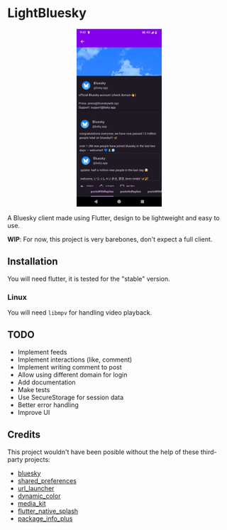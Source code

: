 # LightBluesky
<p align="center">
    <img alt="LightBluesky profile screenshot" src=".github/screenshots/profile.png" height="400" />
</p>

A Bluesky client made using Flutter, design to be lightweight and easy to use.

**WIP**: For now, this project is very barebones, don't expect a full client.

## Installation
You will need flutter, it is tested for the "stable" version.

### Linux
You will need `libmpv` for handling video playback.

## TODO
* Implement feeds
* Implement interactions (like, comment)
* Implement writing comment to post
* Allow using different domain for login
* Add documentation
* Make tests
* Use SecureStorage for session data
* Better error handling
* Improve UI


## Credits
This project wouldn't have been posible without the help of these third-party projects:
- [bluesky](https://atprotodart.com/)
- [shared_preferences](https://github.com/flutter/packages/tree/main/packages/shared_preferences/shared_preferences)
- [url_launcher](https://github.com/flutter/packages/tree/main/packages/url_launcher/url_launcher)
- [dynamic_color](https://github.com/material-foundation/flutter-packages/tree/main/packages/dynamic_color)
- [media_kit](https://github.com/media-kit/media-kit)
- [flutter_native_splash](https://github.com/jonbhanson/flutter_native_splash)
- [package_info_plus](https://github.com/fluttercommunity/plus_plugins)
